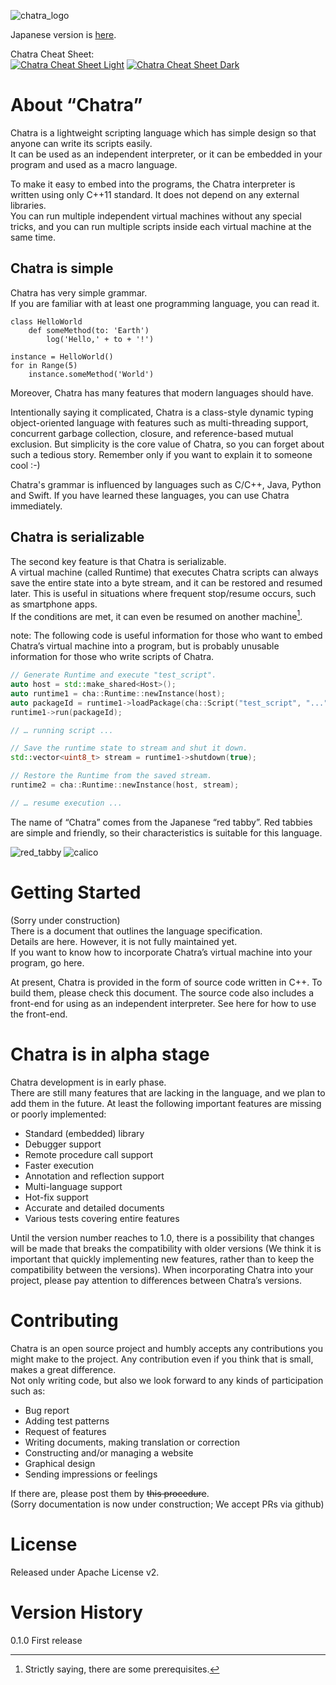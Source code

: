 ![chatra_logo](https://raw.githubusercontent.com/chatra-lang/resources/master/logo/chatra_logo_for_light_bg_small.png "Chatra")

Japanese version is [here](/README.ja.md).


Chatra Cheat Sheet:<br/>
[![Chatra Cheat Sheet Light](https://raw.githubusercontent.com/chatra-lang/resources/master/docs/chatra_cheatsheet_light_thumb.png)](https://raw.githubusercontent.com/chatra-lang/resources/master/docs/chatra_cheatsheet_light.pdf)
[![Chatra Cheat Sheet Dark](https://raw.githubusercontent.com/chatra-lang/resources/master/docs/chatra_cheatsheet_dark_thumb.png)](https://raw.githubusercontent.com/chatra-lang/resources/master/docs/chatra_cheatsheet_dark.pdf)

# About “Chatra”
Chatra is a lightweight scripting language which has simple design 
so that anyone can write its scripts easily.   
It can be used as an independent interpreter, or it can be embedded in your program
and used as a macro language.

To make it easy to embed into the programs, 
the Chatra interpreter is written using only C++11 standard. 
It does not depend on any external libraries.  
You can run multiple independent virtual machines without any special tricks, 
and you can run multiple scripts inside each virtual machine at the same time.

## Chatra is simple
Chatra has very simple grammar.  
If you are familiar with at least one programming language, you can read it.

```Text
class HelloWorld
    def someMethod(to: 'Earth')
        log('Hello,' + to + '!')

instance = HelloWorld()
for in Range(5)
    instance.someMethod('World')
```

Moreover, Chatra has many features that modern languages should have.

Intentionally saying it complicated, 
Chatra is a class-style dynamic typing object-oriented language with features such as
multi-threading support, concurrent garbage collection, closure, 
and reference-based mutual exclusion. 
But simplicity is the core value of Chatra, 
so you can forget about such a tedious story. 
Remember only if you want to explain it to someone cool :-)

Chatra's grammar is influenced by languages such as
C/C++, Java, Python and Swift.
If you have learned these languages, you can use Chatra immediately.

## Chatra is serializable
The second key feature is that Chatra is serializable.   
A virtual machine (called Runtime) that executes Chatra scripts 
can always save the entire state into a byte stream, 
and it can be restored and resumed later. 
This is useful in situations where frequent stop/resume occurs, 
such as smartphone apps.  
If the conditions are met, it can even be resumed on another machine[^1].

[^1]: Strictly saying, there are some prerequisites.

note: The following code is useful information for those who want to embed Chatra’s virtual machine into a program, but is probably unusable information for those who write scripts of Chatra.

```C++
// Generate Runtime and execute "test_script".
auto host = std::make_shared<Host>();
auto runtime1 = cha::Runtime::newInstance(host); 
auto packageId = runtime1->loadPackage(cha::Script("test_script", "..."));
runtime1->run(packageId);

// … running script ...

// Save the runtime state to stream and shut it down.
std::vector<uint8_t> stream = runtime1->shutdown(true);

// Restore the Runtime from the saved stream.
runtime2 = cha::Runtime::newInstance(host, stream);

// … resume execution ...
```

The name of “Chatra” comes from the Japanese “red tabby”. 
Red tabbies are simple and friendly, 
so their characteristics is suitable for this language.

![red_tabby](https://raw.githubusercontent.com/chatra-lang/resources/master/images/red_tabby.jpg "Chatra \(red tabby\) is simple")
![calico](https://raw.githubusercontent.com/chatra-lang/resources/master/images/calico.jpg "Mike \(calico\) is not simple")

# Getting Started
(Sorry under construction)  
There is a document that outlines the language specification.  
Details are here. However, it is not fully maintained yet.  
If you want to know how to incorporate Chatra’s virtual machine
into your program, go here.

At present, Chatra is provided in the form of source code written in C++.
To build them, please check this document.
The source code also includes a front-end
for using as an independent interpreter. 
See here for how to use the front-end.

# Chatra is in alpha stage
Chatra development is in early phase.   
There are still many features that are lacking in the language, 
and we plan to add them in the future.
At least the following important features are missing or poorly implemented:
- Standard (embedded) library
- Debugger support
- Remote procedure call support
- Faster execution
- Annotation and reflection support
- Multi-language support
- Hot-fix support
- Accurate and detailed documents
- Various tests covering entire features

Until the version number reaches to 1.0,
there is a possibility that changes will be made that breaks the compatibility
with older versions
(We think it is important that quickly implementing new features,
rather than to keep the compatibility between the versions). 
When incorporating Chatra into your project, 
please pay attention to differences between Chatra’s versions.

# Contributing
Chatra is an open source project 
and humbly accepts any contributions you might make to the project. 
Any contribution even if you think that is small, makes a great difference.  
Not only writing code, 
but also we look forward to any kinds of participation such as:
- Bug report
- Adding test patterns
- Request of features
- Writing documents, making translation or correction
- Constructing and/or managing a website
- Graphical design
- Sending impressions or feelings

If there are, please post them by ~~this procedure~~.  
(Sorry documentation is now under construction; We accept PRs via github)

# License
Released under Apache License v2.

# Version History
0.1.0  First release
